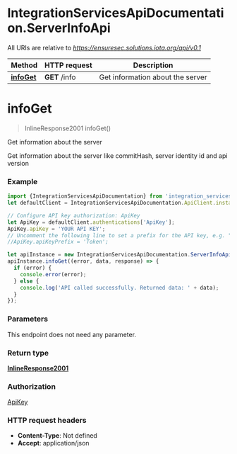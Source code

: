 # IntegrationServicesApiDocumentation.ServerInfoApi

All URIs are relative to *https://ensuresec.solutions.iota.org/api/v0.1*

Method | HTTP request | Description
------------- | ------------- | -------------
[**infoGet**](ServerInfoApi.md#infoGet) | **GET** /info | Get information about the server

<a name="infoGet"></a>
# **infoGet**
> InlineResponse2001 infoGet()

Get information about the server

Get information about the server like commitHash, server identity id and api version

### Example
```javascript
import {IntegrationServicesApiDocumentation} from 'integration_services_api_documentation';
let defaultClient = IntegrationServicesApiDocumentation.ApiClient.instance;

// Configure API key authorization: ApiKey
let ApiKey = defaultClient.authentications['ApiKey'];
ApiKey.apiKey = 'YOUR API KEY';
// Uncomment the following line to set a prefix for the API key, e.g. "Token" (defaults to null)
//ApiKey.apiKeyPrefix = 'Token';

let apiInstance = new IntegrationServicesApiDocumentation.ServerInfoApi();
apiInstance.infoGet((error, data, response) => {
  if (error) {
    console.error(error);
  } else {
    console.log('API called successfully. Returned data: ' + data);
  }
});
```

### Parameters
This endpoint does not need any parameter.

### Return type

[**InlineResponse2001**](InlineResponse2001.md)

### Authorization

[ApiKey](../README.md#ApiKey)

### HTTP request headers

 - **Content-Type**: Not defined
 - **Accept**: application/json

